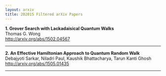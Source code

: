 ```yaml
---
layout: arxiv
title: 202015 Filtered arXiv Papers
---
```


**1.    Grover Search with Lackadaisical Quantum Walks**  
Thomas G. Wong  
http://arxiv.org/abs/1502.04567  
<blockquote>
<p>

</p>
</blockquote>

------

**2.    An Effective Hamiltonian Approach to Quantum Random Walk**  
Debajyoti Sarkar, Niladri Paul, Kaushik Bhattacharya, Tarun Kanti Ghosh  
http://arxiv.org/abs/1505.01435  
<blockquote>
<p>

</p>
</blockquote>

------

